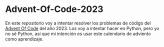 # Advent-Of-Code-2023

En este repositorio voy a intentar resolver los problemas de código del [Advent Of Code](https://adventofcode.com/) del año 2023. Los voy a intentar hacer en Python, pero yo no sé Python, así que mi intención es usar este calendario de adviento como aprendizaje.
